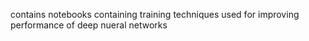 contains notebooks containing training techniques used for improving performance of deep nueral networks
